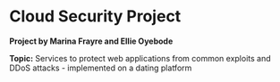 # Cloud Security Project

**Project by Marina Frayre and Ellie Oyebode**

**Topic:** Services to protect web applications from common exploits and DDoS attacks - implemented on a dating platform
